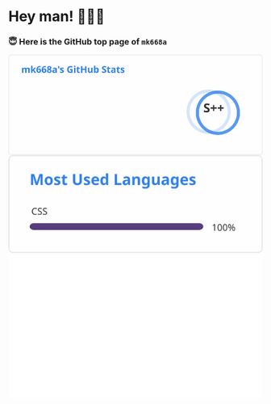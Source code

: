 # Hey man! 🤟🤟🤟
### 😇 Here is the GitHub top page of `mk668a`

<a href="https://github.com/anuraghazra/github-readme-stats">
  <img align="left" src="./assets/api.svg" />
</a>
<a href="https://github.com/anuraghazra/github-readme-stats">
  <img align="left" src="./assets/api-top-langs.svg" />
</a>
